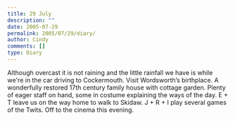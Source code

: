 ```yaml
---
title: 29 July
description: ""
date: 2005-07-29
permalink: 2005/07/29/diary/
author: Cindy
comments: []
type: Diary
---
```


Although overcast it is not raining and the little rainfall we have is while we're in the car driving to Cockermouth. Visit Wordsworth’s birthplace. A wonderfully restored 17th century family house with cottage garden. Plenty of eager staff on hand, some in costume explaining the ways of the day. E + T leave us on the way home to walk to Skidaw. J + R + I play several games of the Twits. Off to the cinema this evening.
